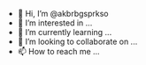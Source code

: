 - 👋 Hi, I’m @akbrbgsprkso
- 👀 I’m interested in ...
- 🌱 I’m currently learning ...
- 💞️ I’m looking to collaborate on ...
- 📫 How to reach me ...

<!---
akbrbgsprkso/akbrbgsprkso is a ✨ special ✨ repository because its `README.md` (this file) appears on your GitHub profile.
You can click the Preview link to take a look at your changes.
--->
